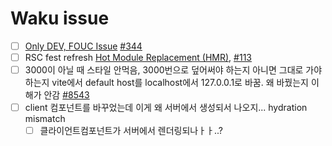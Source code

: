 # Waku issue
- [ ] [Only DEV, FOUC Issue](Only%20DEV,%20FOUC%20Issue.md) [#344](https://github.com/dai-shi/waku/issues/344)
- [ ] RSC fest refresh [Hot Module Replacement (HMR)](Hot%20Module%20Replacement%20(HMR).md), [#113](https://github.com/dai-shi/waku/issues/113)
- [ ] 3000이 아닐 때 스타일 안먹음, 3000번으로 덮어써야 하는지 아니면 그대로 가야하는지
	vite에서 default host를 localhost에서 127.0.0.1로 바꿈. 왜 바꿨는지 이해가 안감 [#8543](https://github.com/vitejs/vite/pull/8543)
- [ ] client 컴포넌트를 바꾸었는데 이게 왜 서버에서 생성되서 나오지... hydration mismatch
	- [ ] 클라이언트컴포넌트가 서버에서 렌더링되나ㅏㅏ..?